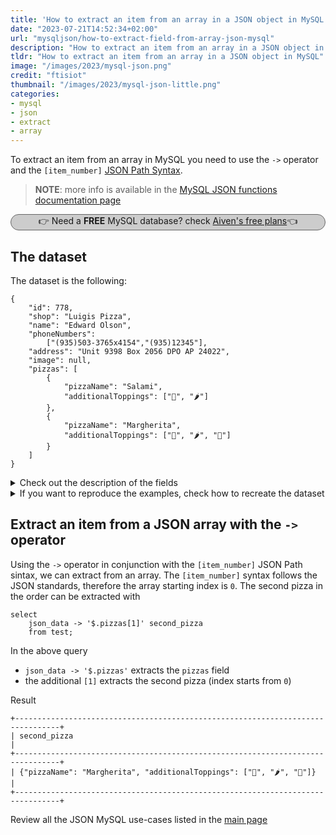 ```yaml
---
title: 'How to extract an item from an array in a JSON object in MySQL'
date: "2023-07-21T14:52:34+02:00"
url: "mysqljson/how-to-extract-field-from-array-json-mysql"
description: "How to extract an item from an array in a JSON object in MySQL"
tldr: "How to extract an item from an array in a JSON object in MySQL"
image: "/images/2023/mysql-json.png"
credit: "ftisiot"
thumbnail: "/images/2023/mysql-json-little.png"
categories:
- mysql
- json
- extract
- array
---
```




To extract an item from an array in MySQL you need to use the `->` operator and the `[item_number]`  [JSON Path Syntax](https://dev.mysql.com/doc/refman/8.0/en/json.html#json-path-syntax).

<!--more-->

> **NOTE**: more info is available in the [MySQL JSON functions documentation page](https://dev.mysql.com/doc/refman/8.0/en/json.html)

<p style="background: #cccccc;border: 1px solid #666666;border-radius: 15px;text-align: center;">👉 Need a <b>FREE</b> MySQL database? check <a href="https://go.aiven.io/francesco-signup">Aiven's free plans</a>👈</p>


## The dataset

The dataset is the following:

```
{
    "id": 778,
    "shop": "Luigis Pizza",
    "name": "Edward Olson",
    "phoneNumbers":
        ["(935)503-3765x4154","(935)12345"],
    "address": "Unit 9398 Box 2056 DPO AP 24022",
    "image": null,
    "pizzas": [
        {
            "pizzaName": "Salami",
            "additionalToppings": ["🥓", "🌶️"]
        },
        {
            "pizzaName": "Margherita",
            "additionalToppings": ["🍌", "🌶️", "🍍"]
        }
    ]
}
```

<details>
  <summary>Check out the description of the fields</summary>
The following examples use a pizza order dataset with an order having:

* `id`: 778
* `shop`: "Luigis Pizza"
* `name`: "Edward Olson"
* `phoneNumbers`:["(935)503-3765x4154","(935)12345"]
* `address`: "Unit 9398 Box 2056 DPO AP 24022"
* `image`: null
* and two pizzas contained in the `pizzas` item:

```
[
    {
        "pizzaName": "Salami",
        "additionalToppings": ["🥓", "🌶️"]
    },
    {
        "pizzaName": "Margherita",
        "additionalToppings": ["🍌", "🌶️", "🍍"]
    }
]
```
</details>
<details>
  <summary>If you want to reproduce the examples, check how to recreate the dataset</summary>

It can be recreated with the following script:

```
create table test(id serial primary key, json_data json);

insert into test(json_data) values (
'{
    "id": 778,
    "shop": "Luigis Pizza",
    "name": "Edward Olson",
    "phoneNumbers":
        ["(935)503-3765x4154","(935)12345"],
    "address": "Unit 9398 Box 2056 DPO AP 24022",
    "image": null,
    "pizzas": [
        {
            "pizzaName": "Salami",
            "additionalToppings": ["🥓", "🌶️"]
        },
        {
            "pizzaName": "Margherita",
            "additionalToppings": ["🍌", "🌶️", "🍍"]
        }
    ]
}');
```

</details>

## Extract an item from a JSON array with the `->` operator

Using the `->` operator in conjunction with the `[item_number]` JSON Path sintax, we can extract from an array. The `[item_number]` syntax follows the JSON standards, therefore the array starting index is `0`. The second pizza in the order can be extracted with

```
select 
    json_data -> '$.pizzas[1]' second_pizza
    from test;
```

In the above query

* `json_data -> '$.pizzas'` extracts the `pizzas` field
* the additional `[1]` extracts the second pizza (index starts from `0`)

Result

```
+--------------------------------------------------------------------------------+
| second_pizza                                                                   |
+--------------------------------------------------------------------------------+
| {"pizzaName": "Margherita", "additionalToppings": ["🍌", "🌶️", "🍍"]}          |
+--------------------------------------------------------------------------------+
```




Review all the JSON MySQL use-cases listed in the [main page](/mysqljson/main)